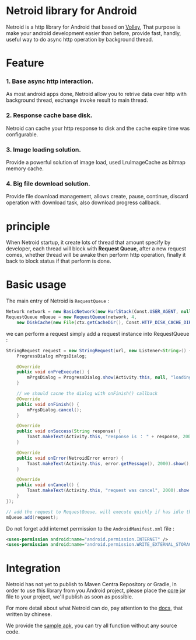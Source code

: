
Netroid library for Android
===========================

Netroid is a http library for Android that based on [Volley](https://www.captechconsulting.com/blog/raymond-robinson/google-io-2013-volley-image-cache-tutorial),
That purpose is make your android development easier than before, provide fast, handly, useful way to do async http operation by background thread.

Feature
=========

### 1. Base async http interaction.

As most android apps done, Netroid allow you to retrive data over http with background thread, exchange invoke result to main thread.

### 2. Response cache base disk.

Netroid can cache your http response to disk and the cache expire time was configurable.

### 3. Image loading solution.

Provide a powerful solution of image load, used LruImageCache as bitmap memory cache.

### 4. Big file download solution.

Provide file download management, allows create, pause, continue, discard operation with download task, also download progress callback.

principle
=========

When Netroid startup, it create lots of thread that amount specify by developer, each thread will block with **Request Queue**,
after a new request comes, whether thread will be awake then perform http operation, finally it back to block status if that perform is done.

Basic usage
===========

The main entry of Netroid is `RequestQueue` :

```java
Network network = new BasicNetwork(new HurlStack(Const.USER_AGENT, null), HTTP.UTF_8);
RequestQueue mQueue = new RequestQueue(network, 4,
    new DiskCache(new File(ctx.getCacheDir(), Const.HTTP_DISK_CACHE_DIR_NAME), Const.HTTP_DISK_CACHE_SIZE));
```

we can perform a request simply add a request instance into RequestQueue :

```java
StringRequest request = new StringRequest(url, new Listener<String>() {
    ProgressDialog mPrgsDialog;

    @Override
    public void onPreExecute() {
        mPrgsDialog = ProgressDialog.show(Activity.this, null, "loading...", true, true);
    }

    // we should cacne the dialog with onFinish() callback
    @Override
    public void onFinish() {
        mPrgsDialog.cancel();
    }

    @Override
    public void onSuccess(String response) {
        Toast.makeText(Activity.this, "response is ： " + response, 2000).show();
    }

    @Override
    public void onError(NetroidError error) {
        Toast.makeText(Activity.this, error.getMessage(), 2000).show();
    }

    @Override
    public void onCancel() {
        Toast.makeText(Activity.this, "request was cancel", 2000).show();
    }
});

// add the request to RequestQueue, will execute quickly if has idle thread
mQueue.add(request);
```

Do not forget add internet permission to the `AndroidManifest.xml` file :

```xml
<uses-permission android:name="android.permission.INTERNET" />
<uses-permission android:name="android.permission.WRITE_EXTERNAL_STORAGE" />
```

Integration
===========

Netroid has not yet to publish to Maven Centra Repository or Gradle, In order to use this library from you Android project,
please place the [core](http://netroid.cn/attach/netroid-1.2.1.jar) jar file to your project, we'll publish as soon as possible.

For more detail about what Netroid can do, pay attention to the [docs](http://netroid.cn/), that written by chinese.

We provide the [sample apk](http://netroid.cn/attach/netroid-sample-1.2.1.apk), you can try all function without any source code.